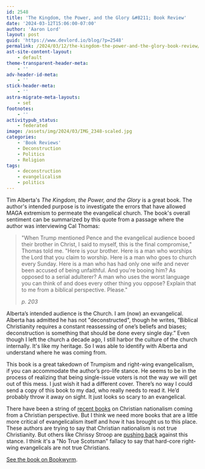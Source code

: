 ```yaml
---
id: 2548
title: 'The Kingdom, the Power, and the Glory &#8211; Book Review'
date: '2024-03-12T15:06:00-07:00'
author: 'Aaron Lord'
layout: post
guid: 'https://www.devlord.io/blog/?p=2548'
permalink: /2024/03/12/the-kingdom-the-power-and-the-glory-book-review/
ast-site-content-layout:
    - default
theme-transparent-header-meta:
    - ''
adv-header-id-meta:
    - ''
stick-header-meta:
    - ''
astra-migrate-meta-layouts:
    - set
footnotes:
    - ''
activitypub_status:
    - federated
image: /assets/img/2024/03/IMG_2348-scaled.jpg
categories:
    - 'Book Reviews'
    - Deconstruction
    - Politics
    - Religion
tags:
    - deconstruction
    - evangelicalism
    - politics
---
```


<!-- wp:paragraph -->
<p>Tim Alberta's <em>The Kingdom, the Power, and the Glory</em> is a great book. The author's intended purpose is to investigate the errors that have allowed MAGA extremism to permeate the evangelical church. The book's overall sentiment can be summarized by this quote from a passage where the author was interviewing Cal Thomas:</p>
<!-- /wp:paragraph -->

<!-- wp:quote -->
<blockquote class="wp-block-quote"><!-- wp:paragraph -->
<p>"When Trump mentioned Pence and the evangelical audience booed their brother in Christ, I said to myself, this is the final compromise," Thomas told me. "Here is your brother. Here is a man who worships the Lord that you claim to worship. Here is a man who goes to church every Sunday. Here is a man who has had only one wife and never been accused of being unfaithful. And you're booing him? As opposed to a serial adulterer? A man who uses the worst language you can think of and does every other thing you oppose? Explain that to me from a biblical perspective. Please."</p>
<!-- /wp:paragraph --><cite>p. 203</cite></blockquote>
<!-- /wp:quote -->

<!-- wp:paragraph -->
<p>Alberta’s intended audience is the Church. I am (now) an exvangelical. Alberta has admitted he has not "deconstructed", though he writes, “Biblical Christianity requires a constant reassessing of one’s beliefs and biases; deconstruction is something that should be done every single day.” Even though I left the church a decade ago, I still harbor the culture of the church internally. It's like my heritage. So I was able to identify with Alberta and understand where he was coming from.</p>
<!-- /wp:paragraph -->

<!-- wp:paragraph -->
<p>This book is a great takedown of Trumpism and right-wing evangelicalism, if you can accommodate the author’s pro-life stance. He seems to be in the process of realizing that being single-issue voters is not the way we will get out of this mess. I just wish it had a different cover. There’s no way I could send a copy of this book to my dad, who really needs to read it. He’d probably throw it away on sight. It just looks so scary to an evangelical.</p>
<!-- /wp:paragraph -->

<!-- wp:paragraph -->
<p>There have been a string of <a href="/blog/2023/12/31/defending-democracy-from-christian-nationalists/" title="recent books">recent books</a> on Christian nationalism coming from a Christian perspective. But I think we need more books that are a little more critical of evangelicalism itself and how it has brought us to this place. These authors are trying to say that Christian nationalism is not true Christianity. But others like Chrissy Stroop are <a href="https://religiondispatches.org/christian-nationalism-is-authentically-christian-and-according-to-a-new-poll-most-white-evangelicals-are-supporters/" title="pushing back">pushing back</a> against this stance. I think it's a "No True Scotsman" fallacy to say that hard-core right-wing evangelicals are not true Christians.</p>
<!-- /wp:paragraph -->

<!-- wp:paragraph -->
<p><a href="https://bookwyrm.social/book/1487526/s/tim-alberta-the-kingdom-the-power-and-the-glory-american-evangelicals-in-an-age-of-extremism" title="See the book on Bookwyrm">See the book on Bookwyrm</a>.</p>
<!-- /wp:paragraph -->